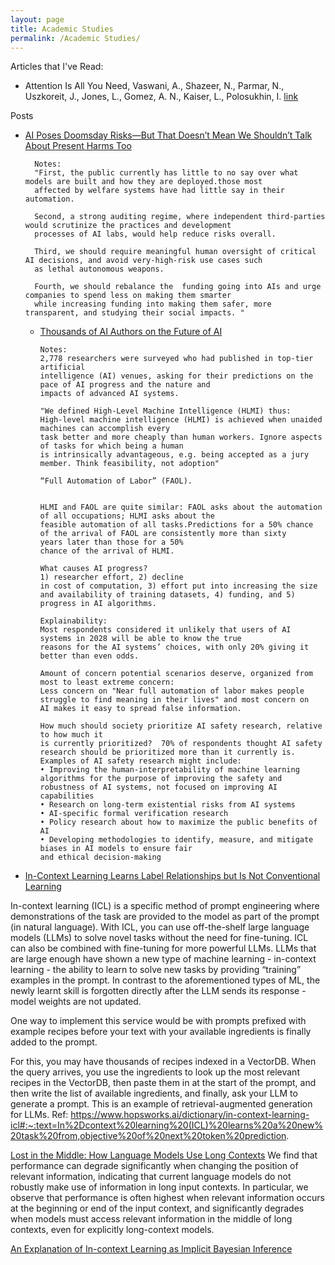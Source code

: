```yaml
---
layout: page
title: Academic Studies
permalink: /Academic Studies/
---
```


Articles that I've Read: 
- Attention Is All You Need, Vaswani, A., Shazeer, N., Parmar, N., Uszkoreit, J., Jones, L., Gomez, 
  A. N., Kaiser, L., Polosukhin, I. [link](arXivpreprintarXiv:1706.03762,2017)


Posts
- [AI Poses Doomsday Risks—But That Doesn’t Mean We Shouldn’t Talk About Present Harms Too](https://time.com/6303127/ai-future-danger-present-harms/)

        Notes: 
        "First, the public currently has little to no say over what models are built and how they are deployed.those most 
        affected by welfare systems have had little say in their automation. 
         
        Second, a strong auditing regime, where independent third-parties would scrutinize the practices and development 
        processes of AI labs, would help reduce risks overall. 
  
        Third, we should require meaningful human oversight of critical AI decisions, and avoid very-high-risk use cases such 
        as lethal autonomous weapons. 
  
        Fourth, we should rebalance the  funding going into AIs and urge companies to spend less on making them smarter 
        while increasing funding into making them safer, more transparent, and studying their social impacts. "

  - [Thousands of AI Authors on the Future of AI](https://arxiv.org/abs/2401.02843)

        Notes: 
        2,778 researchers were surveyed who had published in top-tier artificial
        intelligence (AI) venues, asking for their predictions on the pace of AI progress and the nature and
        impacts of advanced AI systems. 
      
        "We defined High-Level Machine Intelligence (HLMI) thus:
        High-level machine intelligence (HLMI) is achieved when unaided machines can accomplish every
        task better and more cheaply than human workers. Ignore aspects of tasks for which being a human
        is intrinsically advantageous, e.g. being accepted as a jury member. Think feasibility, not adoption"
      
        “Full Automation of Labor” (FAOL).
      
        
        HLMI and FAOL are quite similar: FAOL asks about the automation of all occupations; HLMI asks about the
        feasible automation of all tasks.Predictions for a 50% chance of the arrival of FAOL are consistently more than sixty 
        years later than those for a 50%
        chance of the arrival of HLMI. 
        
        What causes AI progress?
        1) researcher effort, 2) decline
        in cost of computation, 3) effort put into increasing the size and availability of training datasets, 4) funding, and 5)
        progress in AI algorithms.
        
        Explainability:
        Most respondents considered it unlikely that users of AI systems in 2028 will be able to know the true
        reasons for the AI systems’ choices, with only 20% giving it better than even odds.
        
        Amount of concern potential scenarios deserve, organized from most to least extreme concern:
        Less concern on "Near full automation of labor makes people struggle to find meaning in their lives" and most concern on 
        AI makes it easy to spread false information. 
        
        How much should society prioritize AI safety research, relative to how much it
        is currently prioritized?  70% of respondents thought AI safety research should be prioritized more than it currently is.
        Examples of AI safety research might include:
        • Improving the human-interpretability of machine learning algorithms for the purpose of improving the safety and robustness of AI systems, not focused on improving AI capabilities
        • Research on long-term existential risks from AI systems
        • AI-specific formal verification research
        • Policy research about how to maximize the public benefits of AI
        • Developing methodologies to identify, measure, and mitigate biases in AI models to ensure fair
        and ethical decision-making

- [In-Context Learning Learns Label Relationships but Is Not Conventional Learning](https://arxiv.org/abs/2307.12375)

In-context learning (ICL) is a specific method of prompt engineering where demonstrations of the task are provided to 
the model as part of the prompt (in natural language). With ICL, you can use off-the-shelf large language models (LLMs) 
to solve novel tasks without the need for fine-tuning. ICL can also be combined with fine-tuning for more powerful LLMs.
LLMs that are large enough have shown a new type of machine learning - in-context learning -  the ability to learn to 
solve new tasks by providing “training” examples in the prompt. In contrast to the aforementioned types of ML, the newly 
learnt skill is forgotten directly after the LLM sends its response  - model weights are not updated. 

 One way to implement this service would be with prompts prefixed with example recipes before your text with your 
 available ingredients is finally added to the prompt. 
 
For this, you may have thousands of recipes indexed in a VectorDB. When the query arrives, you use the ingredients to 
look up the most relevant recipes in the VectorDB, then paste them in at the start of the prompt, and then write the 
list of available ingredients, and finally, ask your LLM to generate a prompt. This is an example of retrieval-augmented generation for LLMs.
Ref: https://www.hopsworks.ai/dictionary/in-context-learning-icl#:~:text=In%2Dcontext%20learning%20(ICL)%20learns%20a%20new%20task%20from,objective%20of%20next%20token%20prediction.

[Lost in the Middle: How Language Models Use Long Contexts](https://arxiv.org/abs/2307.03172)
We find that performance can degrade significantly when changing the position of relevant information, indicating that 
current language models do not robustly make use of information in long input contexts. In particular, we observe that 
performance is often highest when relevant information occurs at the beginning or end of the input context, and 
significantly degrades when models must access relevant information in the middle of long contexts, even for explicitly long-context models. 


[An Explanation of In-context Learning as Implicit Bayesian Inference](https://arxiv.org/pdf/2111.02080.pdf)